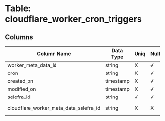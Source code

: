 # Table: cloudflare_worker_cron_triggers

## Columns 

|  Column Name   |  Data Type  | Uniq | Nullable | Description | 
|  ----  | ----  | ----  | ----  | ---- | 
| worker_meta_data_id | string | X | √ |  | 
| cron | string | X | √ |  | 
| created_on | timestamp | X | √ |  | 
| modified_on | timestamp | X | √ |  | 
| selefra_id | string | √ | √ | random id | 
| cloudflare_worker_meta_data_selefra_id | string | X | X | fk to cloudflare_worker_meta_data.selefra_id | 


